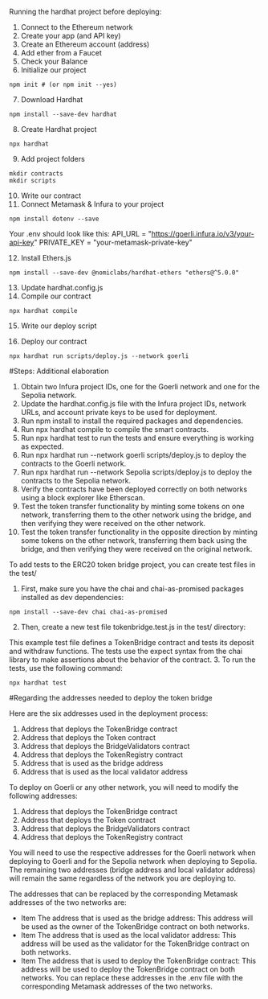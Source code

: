 Running the hardhat project before deploying:

1.	Connect to the Ethereum network
2.	Create your app (and API key)
3.	Create an Ethereum account (address)
4.	Add ether from a Faucet
5.	Check your Balance
6.	Initialize our project
```shell
npm init # (or npm init --yes)
```
7.	Download Hardhat
```shell
npm install --save-dev hardhat
```
8.	Create Hardhat project
```shell
npx hardhat
```
9.	Add project folders

```shell
mkdir contracts
mkdir scripts
```
10.	Write our contract
11.	Connect Metamask & Infura to your project
```shell
npm install dotenv --save
```
Your .env should look like this:
API_URL = "https://goerli.infura.io/v3/your-api-key"
PRIVATE_KEY = "your-metamask-private-key"

12.	Install Ethers.js
```shell
npm install --save-dev @nomiclabs/hardhat-ethers "ethers@^5.0.0"
```
13.	Update hardhat.config.js
14.	Compile our contract
```shell
npx hardhat compile
```
15.	Write our deploy script

16.	Deploy our contract
```shell
npx hardhat run scripts/deploy.js --network goerli
```

#Steps: Additional elaboration 

1.	Obtain two Infura project IDs, one for the Goerli network and one for the Sepolia network.
2.	Update the hardhat.config.js file with the Infura project IDs, network URLs, and account private keys to be used for deployment.
3.	Run npm install to install the required packages and dependencies.
4.	Run npx hardhat compile to compile the smart contracts.
5.	Run npx hardhat test to run the tests and ensure everything is working as expected.
6.	Run npx hardhat run --network goerli scripts/deploy.js to deploy the contracts to the Goerli network.
7.	Run npx hardhat run --network Sepolia scripts/deploy.js to deploy the contracts to the Sepolia network.
8.	Verify the contracts have been deployed correctly on both networks using a block explorer like Etherscan.
9.	Test the token transfer functionality by minting some tokens on one network, transferring them to the other network using the bridge, and then verifying they were received on the other network.
10.	Test the token transfer functionality in the opposite direction by minting some tokens on the other network, transferring them back using the bridge, and then verifying they were received on the original network.

To add tests to the ERC20 token bridge project, you can create test files in the test/
1.	First, make sure you have the chai and chai-as-promised packages installed as dev dependencies:

```shell
npm install --save-dev chai chai-as-promised
```

2.	Then, create a new test file tokenbridge.test.js in the test/ directory:

This example test file defines a TokenBridge contract and tests its deposit and withdraw functions. The tests use the expect syntax from the chai library to make assertions about the behavior of the contract.
3.	To run the tests, use the following command:

```shell
npx hardhat test
```

#Regarding the addresses needed to deploy the token bridge 

Here are the six addresses used in the deployment process:
1.	Address that deploys the TokenBridge contract
2.	Address that deploys the Token contract
3.	Address that deploys the BridgeValidators contract
4.	Address that deploys the TokenRegistry contract
5.	Address that is used as the bridge address
6.	Address that is used as the local validator address

To deploy on Goerli or any other network, you will need to modify the following addresses:
1.	Address that deploys the TokenBridge contract
2.	Address that deploys the Token contract
3.	Address that deploys the BridgeValidators contract
4.	Address that deploys the TokenRegistry contract

You will need to use the respective addresses for the Goerli network when deploying to Goerli and for the Sepolia network when deploying to Sepolia. The remaining two addresses (bridge address and local validator address) will remain the same regardless of the network you are deploying to.

The addresses that can be replaced by the corresponding Metamask addresses of the two networks are:
- Item	The address that is used as the bridge address: This address will be used as the owner of the TokenBridge contract on both networks.
- Item	The address that is used as the local validator address: This address will be used as the validator for the TokenBridge contract on both networks.
- Item	The address that is used to deploy the TokenBridge contract: This address will be used to deploy the TokenBridge contract on both networks.
You can replace these addresses in the .env file with the corresponding Metamask addresses of the two networks.


















```

